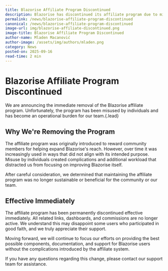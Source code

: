 ```yaml
---
title: Blazorise Affiliate Program Discontinued
description: Blazorise has discontinued its affiliate program due to misuse and operational burden. This change is effective immediately.
permalink: /news/blazorise-affiliate-program-discontinued
canonical: /news/blazorise-affiliate-program-discontinued
image-url: img/blazorise-affiliate-discontinued.png
image-title: Blazorise Affiliate Program Discontinued
author-name: Mladen Macanović
author-image: /assets/img/authors/mladen.png
category: News
posted-on: 2025-09-16
read-time: 2 min
---
```


# Blazorise Affiliate Program Discontinued

We are announcing the immediate removal of the Blazorise affiliate program. Unfortunately, the program has been misused by individuals and has become an operational burden for our team.{.lead}

## Why We're Removing the Program

The affiliate program was originally introduced to reward community members for helping expand Blazorise's reach. However, over time it was increasingly used in ways that did not align with its intended purpose. Misuse by individuals created complications and additional workload that distracted us from focusing on improving Blazorise itself.

After careful consideration, we determined that maintaining the affiliate program was no longer sustainable or beneficial for the community or our team.

## Effective Immediately

The affiliate program has been permanently discontinued effective immediately. All related links, dashboards, and commissions are no longer active. We understand this may disappoint some users who participated in good faith, and we truly appreciate their support.

Moving forward, we will continue to focus our efforts on providing the best possible components, documentation, and support for Blazorise users without the complications introduced by the affiliate system.

If you have any questions regarding this change, please contact our support team for assistance.
